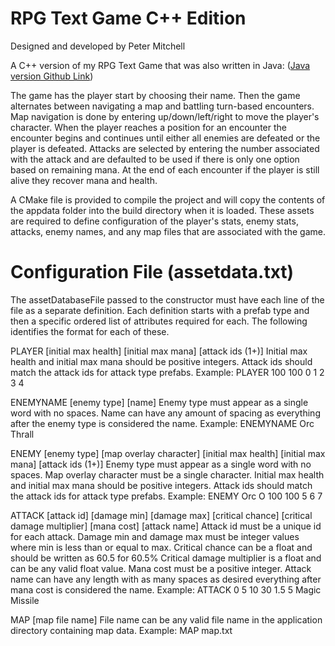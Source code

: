# RPG Text Game C++ Edition

Designed and developed by Peter Mitchell

A C++ version of my RPG Text Game that was also written in Java: ([Java version Github Link](https://github.com/Squirrelbear/RPGTextGame))
 
The game has the player start by choosing their name. Then the game alternates between navigating a map and battling turn-based encounters. Map navigation is done by entering up/down/left/right to move the player's character. When the player reaches a position for an encounter the encounter begins and continues until either all enemies are defeated or the player is defeated. Attacks are selected by entering the number associated with the attack and are defaulted to be used if there is only one option based on remaining mana. At the end of each encounter if the player is still alive they recover mana and health.

A CMake file is provided to compile the project and will copy the contents of the appdata folder into the build directory when it is loaded. These assets are required to define configuration of the player's stats, enemy stats, attacks, enemy names, and any map files that are associated with the game.

# Configuration File (assetdata.txt)

The assetDatabaseFile passed to the constructor must have each line of the file as a separate definition.
 Each definition starts with a prefab type and then a specific ordered list of attributes required for each.
 The following identifies the format for each of these.

 PLAYER [initial max health] [initial max mana] [attack ids (1+)]
      Initial max health and initial max mana should be positive integers.
      Attack ids should match the attack ids for attack type prefabs.
      Example:
              PLAYER 100 100 0 1 2 3 4

 ENEMYNAME [enemy type] [name]
      Enemy type must appear as a single word with no spaces.
      Name can have any amount of spacing as everything after the enemy type is considered the name.
      Example:
              ENEMYNAME Orc Thrall

 ENEMY [enemy type] [map overlay character] [initial max health] [initial max mana] [attack ids (1+)]
      Enemy type must appear as a single word with no spaces.
      Map overlay character must be a single character.
      Initial max health and initial max mana should be positive integers.
      Attack ids should match the attack ids for attack type prefabs.
      Example:
              ENEMY Orc O 100 100 5 6 7

 ATTACK [attack id] [damage min] [damage max] [critical chance] [critical damage multiplier] [mana cost] [attack name]
      Attack id must be a unique id for each attack.
      Damage min and damage max must be integer values where min is less than or equal to max.
      Critical chance can be a float and should be written as 60.5 for 60.5%
      Critical damage multiplier is a float and can be any valid float value.
      Mana cost must be a positive integer.
      Attack name can have any length with as many spaces as desired everything after mana cost is considered the name.
      Example:
              ATTACK 0 5 10 30 1.5 5 Magic Missile

 MAP [map file name]
      File name can be any valid file name in the application directory containing map data.
      Example:
              MAP map.txt
